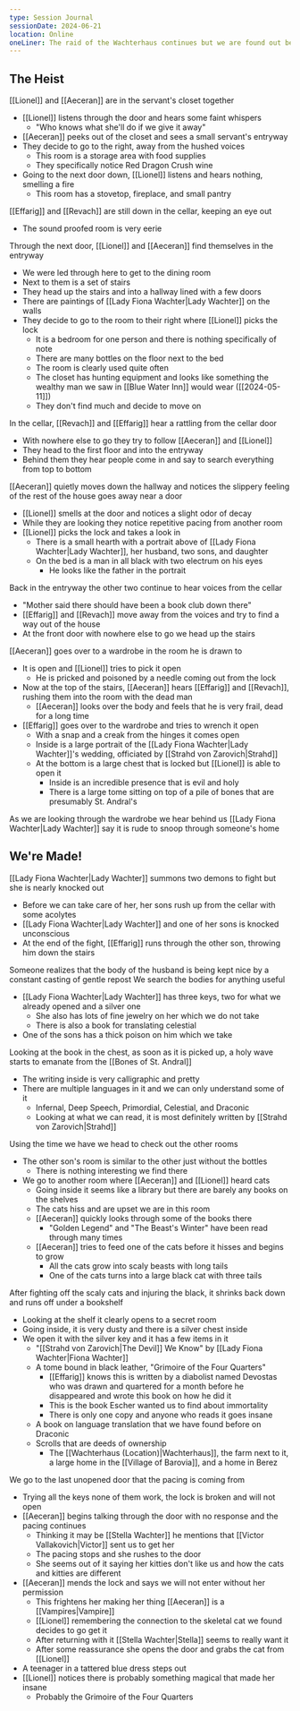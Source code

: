 ```yaml
---
type: Session Journal
sessionDate: 2024-06-21
location: Online
oneLiner: The raid of the Wachterhaus continues but we are found out before discovering Lady Wachter's secrets
---
```

## The Heist
[[Lionel]] and [[Aeceran]] are in the servant's closet together
- [[Lionel]] listens through the door and hears some faint whispers
	- "Who knows what she'll do if we give it away"
- [[Aeceran]] peeks out of the closet and sees a small servant's entryway
- They decide to go to the right, away from the hushed voices
	- This room is a storage area with food supplies
	- They specifically notice Red Dragon Crush wine
- Going to the next door down, [[Lionel]] listens and hears nothing, smelling a fire
	- This room has a stovetop, fireplace, and small pantry

[[Effarig]] and [[Revach]] are still down in the cellar, keeping an eye out
- The sound proofed room is very eerie

Through the next door, [[Lionel]] and [[Aeceran]] find themselves in the entryway
- We were led through here to get to the dining room
- Next to them is a set of stairs
- They head up the stairs and into a hallway lined with a few doors
- There are paintings of [[Lady Fiona Wachter|Lady Wachter]] on the walls
- They decide to go to the room to their right where [[Lionel]] picks the lock
	- It is a bedroom for one person and there is nothing specifically of note 
	- There are many bottles on the floor next to the bed 
	- The room is clearly used quite often
	- The closet has hunting equipment and looks like something the wealthy man we saw in [[Blue Water Inn]] would wear ([[2024-05-11]])
	- They don't find much and decide to move on

In the cellar, [[Revach]] and [[Effarig]] hear a rattling from the cellar door 
- With nowhere else to go they try to follow [[Aeceran]] and [[Lionel]] 
- They head to the first floor and into the entryway 
- Behind them they hear people come in and say to search everything from top to bottom

[[Aeceran]] quietly moves down the hallway and notices the slippery feeling of the rest of the house goes away near a door 
- [[Lionel]] smells at the door and notices a slight odor of decay
- While they are looking they notice repetitive pacing from another room
- [[Lionel]] picks the lock and takes a look in
	- There is a small hearth with a portrait above of [[Lady Fiona Wachter|Lady Wachter]], her husband, two sons, and daughter
	- On the bed is a man in all black with two electrum on his eyes
		- He looks like the father in the portrait 

Back in the entryway the other two continue to hear voices from the cellar 
- "Mother said there should have been a book club down there"
- [[Effarig]] and [[Revach]] move away from the voices and try to find a way out of the house 
- At the front door with nowhere else to go we head up the stairs 

[[Aeceran]] goes over to a wardrobe in the room he is drawn to
- It is open and [[Lionel]] tries to pick it open
	- He is pricked and poisoned by a needle coming out from the lock
- Now at the top of the stairs, [[Aeceran]] hears [[Effarig]] and [[Revach]], rushing them into the room with the dead man
	- [[Aeceran]] looks over the body and feels that he is very frail, dead for a long time
- [[Effarig]] goes over to the wardrobe and tries to wrench it open
	- With a snap and a creak from the hinges it comes open
	- Inside is a large portrait of the [[Lady Fiona Wachter|Lady Wachter]]'s wedding, officiated by [[Strahd von Zarovich|Strahd]] 
	- At the bottom is a large chest that is locked but [[Lionel]] is able to open it
		- Inside is an incredible presence that is evil and holy
		- There is a large tome sitting on top of a pile of bones that are presumably St. Andral's 

As we are looking through the wardrobe we hear behind us [[Lady Fiona Wachter|Lady Wachter]] say it is rude to snoop through someone's home

## We're Made!
[[Lady Fiona Wachter|Lady Wachter]] summons two demons to fight but she is nearly knocked out
- Before we can take care of her, her sons rush up from the cellar with some acolytes
- [[Lady Fiona Wachter|Lady Wachter]] and one of her sons is knocked unconscious
- At the end of the fight, [[Effarig]] runs through the other son, throwing him down the stairs 

Someone realizes that the body of the husband is being kept nice by a constant casting of gentle repost
We search the bodies for anything useful
- [[Lady Fiona Wachter|Lady Wachter]] has three keys, two for what we already opened and a silver one 
	- She also has lots of fine jewelry on her which we do not take 
	- There is also a book for translating celestial
- One of the sons has a thick poison on him which we take 

Looking at the book in the chest, as soon as it is picked up, a holy wave starts to emanate from the [[Bones of St. Andral]]
- The writing inside is very calligraphic and pretty
- There are multiple languages in it and we can only understand some of it
	- Infernal, Deep Speech, Primordial, Celestial, and Draconic
	- Looking at what we can read, it is most definitely written by [[Strahd von Zarovich|Strahd]] 

Using the time we have we head to check out the other rooms
- The other son's room is similar to the other just without the bottles 
	- There is nothing interesting we find there 
- We go to another room where [[Aeceran]] and [[Lionel]] heard cats
	- Going inside it seems like a library but there are barely any books on the shelves
	- The cats hiss and are upset we are in this room 
	- [[Aeceran]] quickly looks through some of the books there
		- "Golden Legend" and "The Beast's Winter" have been read through many times 
	- [[Aeceran]] tries to feed one of the cats before it hisses and begins to grow
		- All the cats grow into scaly beasts with long tails
		- One of the cats turns into a large black cat with three tails 

After fighting off the scaly cats and injuring the black, it shrinks back down and runs off under a bookshelf
- Looking at the shelf it clearly opens to a secret room 
- Going inside, it is very dusty and there is a silver chest inside 
- We open it with the silver key and it has a few items in it
	- "[[Strahd von Zarovich|The Devil]] We Know" by [[Lady Fiona Wachter|Fiona Wachter]] 
	- A tome bound in black leather, "Grimoire of the Four Quarters"
		- [[Effarig]] knows this is written by a diabolist named Devostas who was drawn and quartered for a month before he disappeared and wrote this book on how he did it
		- This is the book Escher wanted us to find about immortality
		- There is only one copy and anyone who reads it goes insane
	- A book on language translation that we have found before on Draconic
	- Scrolls that are deeds of ownership
		- The [[Wachterhaus (Location)|Wachterhaus]], the farm next to it, a large home in the [[Village of Barovia]], and a home in Berez

We go to the last unopened door that the pacing is coming from
- Trying all the keys none of them work, the lock is broken and will not open 
- [[Aeceran]] begins talking through the door with no response and the pacing continues 
	- Thinking it may be [[Stella Wachter]] he mentions that [[Victor Vallakovich|Victor]] sent us to get her 
	- The pacing stops and she rushes to the door 
	- She seems out of it saying her kitties don't like us and how the cats and kitties are different
- [[Aeceran]] mends the lock and says we will not enter without her permission
	- This frightens her making her thing [[Aeceran]] is a [[Vampires|Vampire]] 
	- [[Lionel]] remembering the connection to the skeletal cat we found decides to go get it
	- After returning with it [[Stella Wachter|Stella]] seems to really want it
	- After some reassurance she opens the door and grabs the cat from [[Lionel]]
- A teenager in a tattered blue dress steps out
- [[Lionel]] notices there is probably something magical that made her insane 
	- Probably the Grimoire of the Four Quarters 
